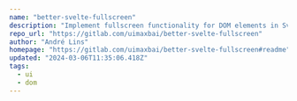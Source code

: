 ```yaml
---
name: "better-svelte-fullscreen"
description: "Implement fullscreen functionality for DOM elements in Svelte."
repo_url: "https://gitlab.com/uimaxbai/better-svelte-fullscreen"
author: "André Lins"
homepage: "https://gitlab.com/uimaxbai/better-svelte-fullscreen#readme"
updated: "2024-03-06T11:35:06.418Z"
tags: 
  - ui
  - dom
---
```

